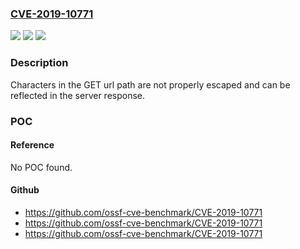 ### [CVE-2019-10771](https://cve.mitre.org/cgi-bin/cvename.cgi?name=CVE-2019-10771)
![](https://img.shields.io/static/v1?label=Product&message=iobroker.web&color=blue)
![](https://img.shields.io/static/v1?label=Version&message=n%2Fa&color=blue)
![](https://img.shields.io/static/v1?label=Vulnerability&message=Cross-site%20Scripting%20(XSS)&color=brighgreen)

### Description

Characters in the GET url path are not properly escaped and can be reflected in the server response.

### POC

#### Reference
No POC found.

#### Github
- https://github.com/ossf-cve-benchmark/CVE-2019-10771
- https://github.com/ossf-cve-benchmark/CVE-2019-10771
- https://github.com/ossf-cve-benchmark/CVE-2019-10771

